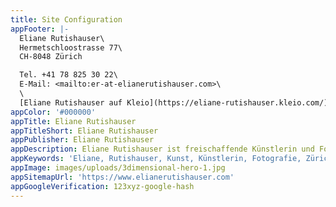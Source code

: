 ```yaml
---
title: Site Configuration
appFooter: |-
  Eliane Rutishauser\
  Hermetschloostrasse 77\
  CH-8048 Zürich

  Tel. +41 78 825 30 22\
  E-Mail: <mailto:er-at-elianerutishauser.com>\
  \
  [Eliane Rutishauser auf Kleio](https://eliane-rutishauser.kleio.com/)
appColor: '#000000'
appTitle: Eliane Rutishauser
appTitleShort: Eliane Rutishauser
appPublisher: Eliane Rutishauser
appDescription: Eliane Rutishauser ist freischaffende Künstlerin und Fotografin.
appKeywords: 'Eliane, Rutishauser, Kunst, Künstlerin, Fotografie, Zürich, Berlin'
appImage: images/uploads/3dimensional-hero-1.jpg
appSitemapUrl: 'https://www.elianerutishauser.com'
appGoogleVerification: 123xyz-google-hash
---
```


